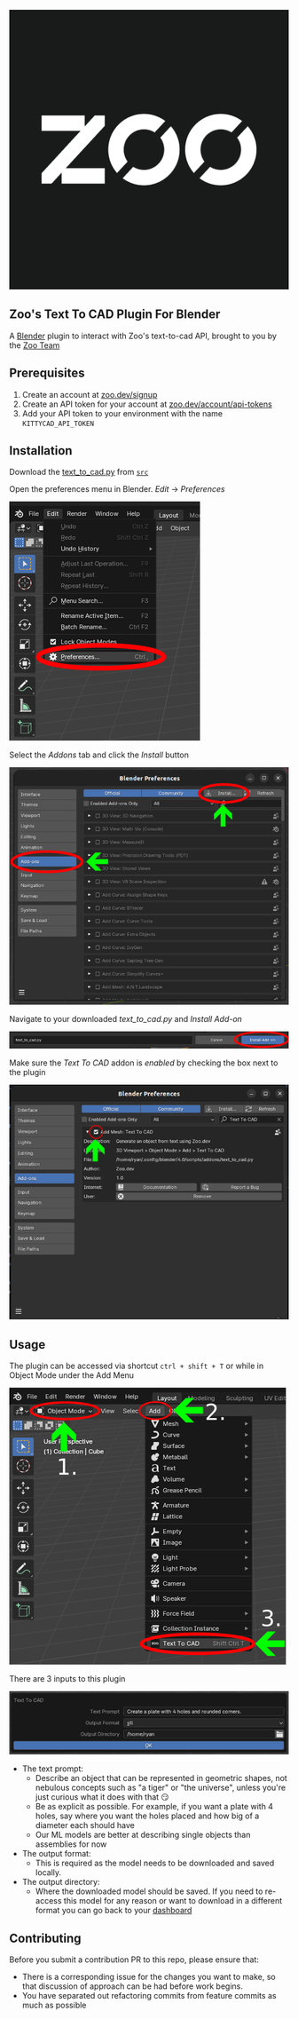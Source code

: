 ![Zoo Logo](assets/zoo-icon.png)

## Zoo's Text To CAD Plugin For Blender
A [Blender](https://blender.org) plugin to interact with Zoo's text-to-cad API, brought to you by the [Zoo Team](https://zoo.dev)

## Prerequisites
1. Create an account at [zoo.dev/signup](https://zoo.dev/signup) 
2. Create an API token for your account at [zoo.dev/account/api-tokens](https://zoo.dev/account/api-tokens)
3. Add your API token to your environment with the name `KITTYCAD_API_TOKEN`

## Installation
Download the [text_to_cad.py](src/text_to_cad.py) from [`src`](src)

Open the preferences menu in Blender. *Edit* -> *Preferences*

![](assets/open_preferences.png)

Select the *Addons* tab and click the *Install* button

![](assets/install_addon.png)

Navigate to your downloaded *text_to_cad.py* and *Install Add-on*

![](assets/install_addon_2.png)

Make sure the *Text To CAD* addon is *enabled* by checking the box next to the plugin

![](assets/enable_addon.png)


## Usage
The plugin can be accessed via shortcut `ctrl + shift + T` or while in Object Mode under the Add Menu

![](assets/launch_addon_menu.png)

There are 3 inputs to this plugin

![](assets/plugin.png)

* The text prompt:
  * Describe an object that can be represented in geometric shapes, not nebulous concepts such as "a tiger" or "the universe", unless you're just curious what it does with that 😏 
  * Be as explicit as possible. For example, if you want a plate with 4 holes, say where you want the holes placed and how big of a diameter each should have 
  * Our ML models are better at describing single objects than assemblies for now
* The output format:
  * This is required as the model needs to be downloaded and saved locally.
* The output directory:
  * Where the downloaded model should be saved. If you need to re-access this model for any reason or want to download in a different format you can go back to your [dashboard](https://text-to-cad.zoo.dev/dashboard)

## Contributing
Before you submit a contribution PR to this repo, please ensure that:

- There is a corresponding issue for the changes you want to make, so that discussion of approach can be had before work begins.
- You have separated out refactoring commits from feature commits as much as possible
